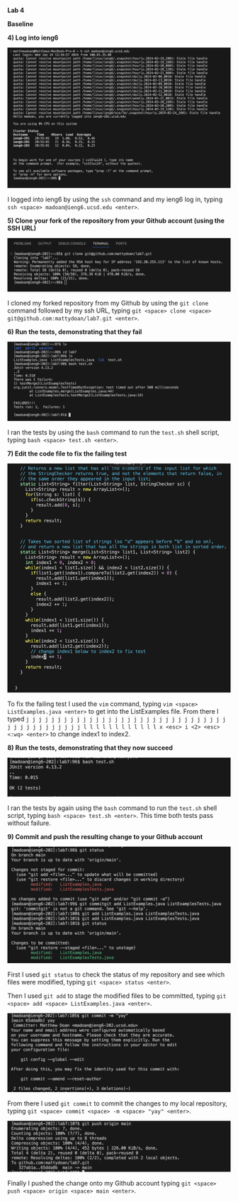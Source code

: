 **Lab 4**

**Baseline**

**4) Log into ieng6**

![Image](ssh.png)

I logged into ieng6 by using the `ssh` command and my ieng6 log in, typing `ssh <space> madoan@ieng6.ucsd.edu <enter>`.

**5) Clone your fork of the repository from your Github account (using the SSH URL)**

![Image](clone.png)

I cloned my forked repository from my Github by using the `git clone` command followed by my ssh URL, typing `git <space> clone <space> git@github.com:mattydoan/lab7.git <enter>`.

**6) Run the tests, demonstrating that they fail**

![Image](step6.png)

I ran the tests by using the `bash` command to run the `test.sh` shell script, typing `bash <space> test.sh <enter>`. 

**7) Edit the code file to fix the failing test**

![Image](vimtest.png)

To fix the failing test I used the `vim` command, typing `vim <space> ListExamples.java <enter>` to get into the ListExamples file. From there I typed `j j j j j j j j j j j j j j j j j j j j j j j j j j j j j j j j j j j j j j j j j j j j l l l l l l l l l l l l x <esc> i <2> <esc> <:wq> <enter>` to change index1 to index2.

**8) Run the tests, demonstrating that they now succeed**

![Image](testpass.png)

I ran the tests by again using the `bash` command to run the `test.sh` shell script, typing `bash <space> test.sh <enter>`. This time both tests pass without failure.

**9) Commit and push the resulting change to your Github account**

![Image](status.png)

First I used `git status` to check the status of my repository and see which files were modified, typing `git <space> status <enter>`.

Then I used `git add` to stage the modified files to be committed, typing `git <space> add <space> ListExamples.java <enter>`. 

![Image](commit.png)

From there I used `git commit` to commit the changes to my local repository, typing `git <space> commit <space> -m <space> "yay" <enter>`.

![Image](push.png)

Finally I pushed the change onto my Github account typing `git <space> push <space> origin <space> main <enter>`. 


 
